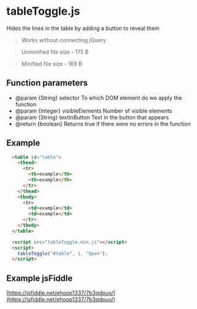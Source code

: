 # tableToggle.js
Hides the lines in the table by adding a button to reveal them

> Works without connecting jQuery

> Unminified file size - 175 B

> Minified file size - 169 B

## Function parameters
* @param    {String}    selector        To which DOM element do we apply the function
* @param    {Integer}   visibleElements Number of visible elements <tr>
* @param    {String}    textInButton    Text in the button that appears
* @return   {boolean}                   Returns true if there were no errors in the function

## Example
```html
  <table id="table">
    <thead>
      <tr>
        <th>example</th>
        <th>example</th>
      </tr>
    </thead>
    <tbody>
      <tr>
        <td>example</td>
        <td>example</td>
      </tr>
    </tbody>
  </table>

  <script src="tableToggle.min.js"></script>
  <script>
    tableToggle("#table", 1, "Open");
  </script>
```
  
## Example jsFiddle
[https://jsfiddle.net/ehoop1337/7b3qdpuv/](https://jsfiddle.net/ehoop1337/7b3qdpuv/)
